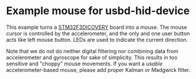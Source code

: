 # Example mouse for usbd-hid-device

This example turns a [STM32F3DICOVERY](https://www.st.com/en/evaluation-tools/stm32f3discovery.html) board
into a mouse. The mouse cursor is controlled by the accelerometer, and the only and one
user button acts like left mouse button. LEDs are used to indicate the current direction.

Note that we do not do neither digital filtering nor combining data from accelerometer
and gyroscope for sake of simplicity. This results in too sensitive and "choppy" mouse
movements. If you want a *usable* accelerometer-based mouse, please add proper Kalman
or Madgwick filter.
